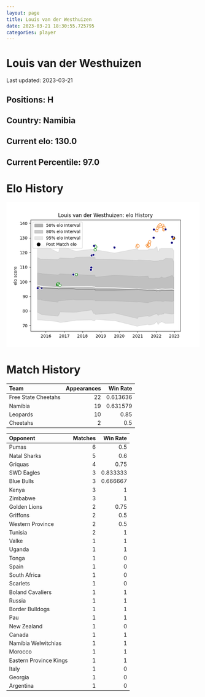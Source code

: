 ```yaml
---  
layout: page  
title: Louis van der Westhuizen  
date: 2023-03-21 18:30:55.725795  
categories: player  
---
```

# Louis van der Westhuizen


Last updated: 2023-03-21
## Positions: H

## Country: Namibia

## Current elo: 130.0

## Current Percentile: 97.0

# Elo History


![elo history](history_LouisvanderWesthuizen.png)
# Match History


| Team                |   Appearances |   Win Rate |
|:--------------------|--------------:|-----------:|
| Free State Cheetahs |            22 |   0.613636 |
| Namibia             |            19 |   0.631579 |
| Leopards            |            10 |   0.85     |
| Cheetahs            |             2 |   0.5      |

| Opponent               |   Matches |   Win Rate |
|:-----------------------|----------:|-----------:|
| Pumas                  |         6 |   0.5      |
| Natal Sharks           |         5 |   0.6      |
| Griquas                |         4 |   0.75     |
| SWD Eagles             |         3 |   0.833333 |
| Blue Bulls             |         3 |   0.666667 |
| Kenya                  |         3 |   1        |
| Zimbabwe               |         3 |   1        |
| Golden Lions           |         2 |   0.75     |
| Griffons               |         2 |   0.5      |
| Western Province       |         2 |   0.5      |
| Tunisia                |         2 |   1        |
| Valke                  |         1 |   1        |
| Uganda                 |         1 |   1        |
| Tonga                  |         1 |   0        |
| Spain                  |         1 |   0        |
| South Africa           |         1 |   0        |
| Scarlets               |         1 |   0        |
| Boland Cavaliers       |         1 |   1        |
| Russia                 |         1 |   1        |
| Border Bulldogs        |         1 |   1        |
| Pau                    |         1 |   1        |
| New Zealand            |         1 |   0        |
| Canada                 |         1 |   1        |
| Namibia Welwitchias    |         1 |   1        |
| Morocco                |         1 |   1        |
| Eastern Province Kings |         1 |   1        |
| Italy                  |         1 |   0        |
| Georgia                |         1 |   0        |
| Argentina              |         1 |   0        |